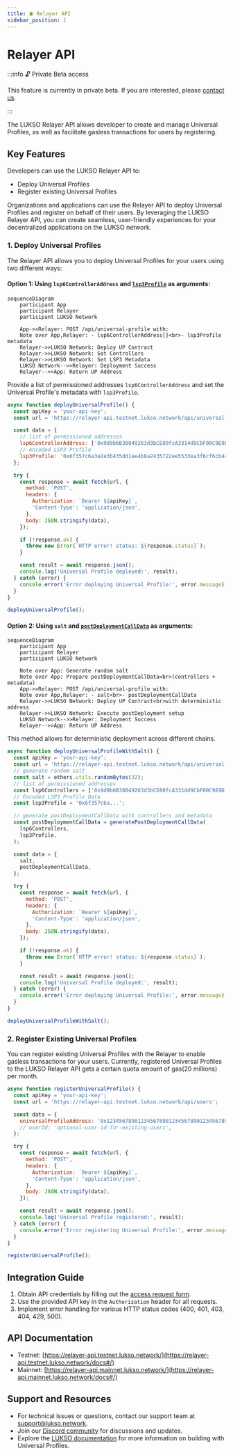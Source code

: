 ```yaml
---
title: ⛽️ Relayer API
sidebar_position: 1
---
```


# Relayer API

:::info 🔓 Private Beta access

This feature is currently in private beta. If you are interested, please [contact us](https://forms.gle/rhWA25m3jjuPNPva9).

:::

The LUKSO Relayer API allows developer to create and manage Universal Profiles, as well as facilitate gasless transactions for users by registering.

## Key Features

Developers can use the LUKSO Relayer API to:

- Deploy Universal Profiles
- Register existing Universal Profiles

Organizations and applications can use the Relayer API to deploy Universal Profiles and register on behalf of their users. By leveraging the LUKSO Relayer API, you can create seamless, user-friendly experiences for your decentralized applications on the LUKSO network.

### 1. Deploy Universal Profiles

The Relayer API allows you to deploy Universal Profiles for your users using two different ways:

#### Option 1: Using `lsp6ControllerAddress` and [`lsp3Profile`](/learn/universal-profile/metadata/edit-profile#create-a-new-lsp3profile-json-file) as arguments:

```mermaid
sequenceDiagram
    participant App
    participant Relayer
    participant LUKSO Network

    App->>Relayer: POST /api/universal-profile with:
    Note over App,Relayer: - lsp6ControllerAddress[]<br>- lsp3Profile metadata
    Relayer->>LUKSO Network: Deploy UP Contract
    Relayer->>LUKSO Network: Set Controllers
    Relayer->>LUKSO Network: Set LSP3 Metadata
    LUKSO Network-->>Relayer: Deployment Success
    Relayer-->>App: Return UP Address
```

Provide a list of permissioned addresses `lsp6ControllerAddress` and set the Universal Profile's metadata with `lsp3Profile`.

```javascript
async function deployUniversalProfile() {
  const apiKey = 'your-api-key';
  const url = 'https://relayer-api.testnet.lukso.network/api/universal-profile';

  const data = {
    // list of permissioned addresses
    lsp6ControllerAddress: ['0x9d9b6B38049263d3bCE80fcA3314d9CbF00C9E9D'],
    // encoded LSP3 Profile
    lsp3Profile: '0x6f357c6a3e2e3b435dd1ee4b8a2435722ee5533ea3f6cf6cb44c7f...',
  };

  try {
    const response = await fetch(url, {
      method: 'POST',
      headers: {
        Authorization: `Bearer ${apiKey}`,
        'Content-Type': 'application/json',
      },
      body: JSON.stringify(data),
    });

    if (!response.ok) {
      throw new Error(`HTTP error! status: ${response.status}`);
    }

    const result = await response.json();
    console.log('Universal Profile deployed:', result);
  } catch (error) {
    console.error('Error deploying Universal Profile:', error.message);
  }
}

deployUniversalProfile();
```

#### Option 2: Using `salt` and [`postDeploymentCallData`](/learn/universal-profile/advanced-guides/deploy-up-with-lsp23#create-the-universal-profile-initialization-calldata) as arguments:

```mermaid
sequenceDiagram
    participant App
    participant Relayer
    participant LUKSO Network

    Note over App: Generate random salt
    Note over App: Prepare postDeploymentCallData<br>(controllers + metadata)
    App->>Relayer: POST /api/universal-profile with:
    Note over App,Relayer: - salt<br>- postDeploymentCallData
    Relayer->>LUKSO Network: Deploy UP Contract<br>with deterministic address
    Relayer->>LUKSO Network: Execute postDeployment setup
    LUKSO Network-->>Relayer: Deployment Success
    Relayer-->>App: Return UP Address
```

This method allows for deterministic deployment across different chains.

```javascript
async function deployUniversalProfileWithSalt() {
  const apiKey = 'your-api-key';
  const url = 'https://relayer-api.testnet.lukso.network/api/universal-profile';
  // generate random salt
  const salt = ethers.utils.randomBytes(32);
  // list of permissioned addresses
  const lsp6Controllers = ['0x9d9b6B38049263d3bCE80fcA3314d9CbF00C9E9D'];
  // Encoded LSP3 Profile Data
  const lsp3Profile = '0x6f357c6a...';

  // generate postDeploymentCallData with controllers and metadata
  const postDeploymentCallData = generatePostDeploymentCallData(
    lsp6Controllers,
    lsp3Profile,
  );

  const data = {
    salt,
    postDeploymentCallData,
  };

  try {
    const response = await fetch(url, {
      method: 'POST',
      headers: {
        Authorization: `Bearer ${apiKey}`,
        'Content-Type': 'application/json',
      },
      body: JSON.stringify(data),
    });

    if (!response.ok) {
      throw new Error(`HTTP error! status: ${response.status}`);
    }

    const result = await response.json();
    console.log('Universal Profile deployed:', result);
  } catch (error) {
    console.error('Error deploying Universal Profile:', error.message);
  }
}

deployUniversalProfileWithSalt();
```

### 2. Register Existing Universal Profiles

You can register existing Universal Profiles with the Relayer to enable gasless transactions for your users. Currently, registered Universal Profiles to the LUKSO Relayer API gets a certain quota amount of gas(20 millions) per month.

```javascript
async function registerUniversalProfile() {
  const apiKey = 'your-api-key';
  const url = 'https://relayer-api.testnet.lukso.network/api/users';

  const data = {
    universalProfileAddress: '0x1234567890123456789012345678901234567890',
    // userId: 'optional-user-id-for-existing-users',
  };

  try {
    const response = await fetch(url, {
      method: 'POST',
      headers: {
        Authorization: `Bearer ${apiKey}`,
        'Content-Type': 'application/json',
      },
      body: JSON.stringify(data),
    });

    const result = await response.json();
    console.log('Universal Profile registered:', result);
  } catch (error) {
    console.error('Error registering Universal Profile:', error.message);
  }
}

registerUniversalProfile();
```

## Integration Guide

1. Obtain API credentials by filling out the [access request form](https://forms.gle/rhWA25m3jjuPNPva9).
2. Use the provided API key in the `Authorization` header for all requests.
3. Implement error handling for various HTTP status codes (400, 401, 403, 404, 429, 500).

## API Documentation

- Testnet: [https://relayer-api.testnet.lukso.network/](https://relayer-api.testnet.lukso.network/docs#/)
- Mainnet: [https://relayer-api.mainnet.lukso.network/](https://relayer-api.mainnet.lukso.network/docs#/)

## Support and Resources

- For technical issues or questions, contact our support team at [support@lukso.network](mailto:support@lukso.network).
- Join our [Discord community](https://discord.com/invite/lukso) for discussions and updates.
- Explore the [LUKSO documentation](https://docs.lukso.tech/) for more information on building with Universal Profiles.
